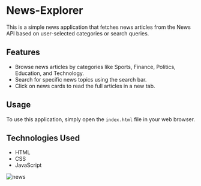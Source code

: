 # News-Explorer

This is a simple news application that fetches news articles from the News API based on user-selected categories or search queries.

## Features

- Browse news articles by categories like Sports, Finance, Politics, Education, and Technology.
- Search for specific news topics using the search bar.
- Click on news cards to read the full articles in a new tab.

## Usage

To use this application, simply open the `index.html` file in your web browser.

## Technologies Used

- HTML
- CSS
- JavaScript


![news](https://github.com/THE-ARTI5T/News_Explorer/assets/103200040/afe0c5e4-ffa9-47a2-96b7-1522d93b509d)
